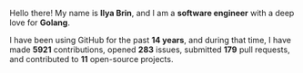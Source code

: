 Hello there! My name is **Ilya Brin**, and I am a **software engineer** with a deep love for **Golang**.

I have been using GitHub for the past **14 years**, and during that time, I have made **5921** contributions, opened **283** issues, submitted **179** pull requests, and contributed to **11** open-source projects.
